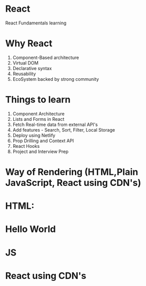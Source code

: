 # React
React Fundamentals learning
# Why React
1) Component-Based architecture
2) Virtual DOM
3) Declarative syntax
4) Reusability
5) EcoSystem backed by strong community

# Things to learn
1) Component Architecture
2) Lists and Forms in React
3) Fetch Real-time data from external API's
4) Add features - Search, Sort, Filter, Local Storage
5) Deploy using Netlify
6) Prop Drilling and Context API
7) React Hooks
8) Project and Interview Prep

# Way of Rendering (HTML,Plain JavaScript, React using CDN's)
# HTML:
<div id="root">
        <h1>Hello World</h1>
</div>

# JS
 <script> 
        const messge = document.createElement('h1')
        messge.innerHTML = "Hello World from JavaScript"
        const root = document.getElementById("root")
        root.appendChild(messge)
 </script>
    
# React using CDN's
<script crossorigin src="https://unpkg.com/react@18/umd/react.development.js"></script>
<script crossorigin src="https://unpkg.com/react-dom@18/umd/react-dom.development.js"></script>
